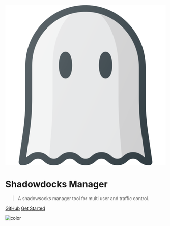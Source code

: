 ![logo](favicon.png ':size=120x120')

# Shadowdocks Manager

> A shadowsocks manager tool for multi user and traffic control.

[GitHub](https://github.com/shadowsocks/shadowsocks-manager/)
[Get Started](/home)

![color](#FAFAFA)